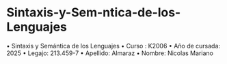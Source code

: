 # Sintaxis-y-Sem-ntica-de-los-Lenguajes

• Sintaxis y Semántica de los Lenguajes
• Curso : K2006
• Año de cursada: 2025
• Legajo: 213.459-7
• Apellido: Almaraz
• Nombre: Nicolas Mariano
